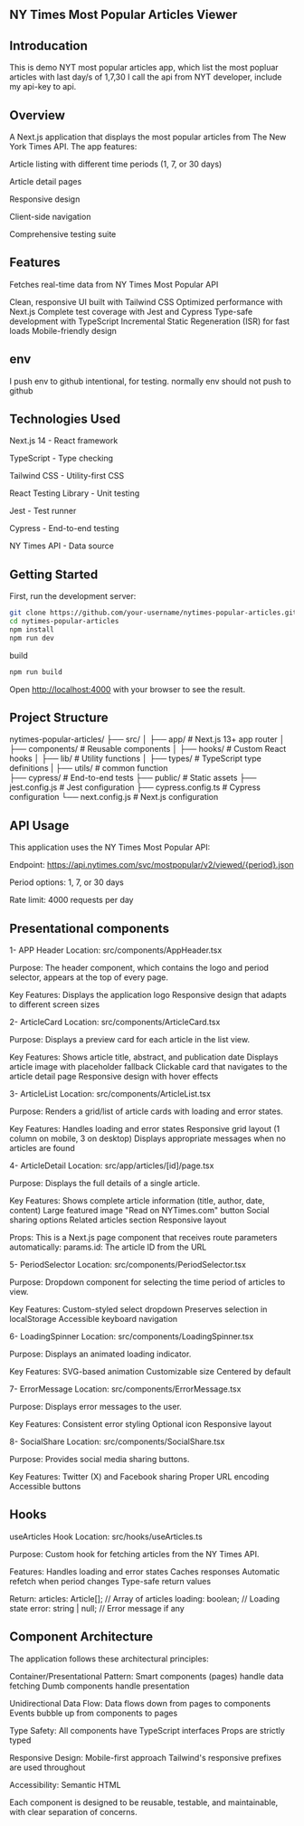 ## NY Times Most Popular Articles Viewer

## Introducation

This is demo NYT most popular articles app, which list the most popluar articles with last day/s of 1,7,30
I call the api from NYT developer, include my api-key to api.

## Overview

A Next.js application that displays the most popular articles from The New York Times API. The app features:

Article listing with different time periods (1, 7, or 30 days)

Article detail pages

Responsive design

Client-side navigation

Comprehensive testing suite

## Features

Fetches real-time data from NY Times Most Popular API

Clean, responsive UI built with Tailwind CSS
Optimized performance with Next.js
Complete test coverage with Jest and Cypress
Type-safe development with TypeScript
Incremental Static Regeneration (ISR) for fast loads
Mobile-friendly design

## env

I push env to github intentional, for testing. normally env should not push to github

## Technologies Used

Next.js 14 - React framework

TypeScript - Type checking

Tailwind CSS - Utility-first CSS

React Testing Library - Unit testing

Jest - Test runner

Cypress - End-to-end testing

NY Times API - Data source

## Getting Started

First, run the development server:

```bash
git clone https://github.com/your-username/nytimes-popular-articles.git
cd nytimes-popular-articles
npm install
npm run dev

```

build

```bash
npm run build

```

Open [http://localhost:4000](http://localhost:4000) with your browser to see the result.

## Project Structure

nytimes-popular-articles/
├── src/
│ ├── app/ # Next.js 13+ app router
│ ├── components/ # Reusable components
│ ├── hooks/ # Custom React hooks
│ ├── lib/ # Utility functions
│ ├── types/ # TypeScript type definitions
| ├── utils/ # common function  
├── cypress/ # End-to-end tests
├── public/ # Static assets
├── jest.config.js # Jest configuration
├── cypress.config.ts # Cypress configuration
└── next.config.js # Next.js configuration

## API Usage

This application uses the NY Times Most Popular API:

Endpoint: https://api.nytimes.com/svc/mostpopular/v2/viewed/{period}.json

Period options: 1, 7, or 30 days

Rate limit: 4000 requests per day

## Presentational components

1- APP Header
Location: src/components/AppHeader.tsx

Purpose:
The header component, which contains the logo and period selector, appears at the top of every page.

Key Features:
Displays the application logo
Responsive design that adapts to different screen sizes

2- ArticleCard
Location: src/components/ArticleCard.tsx

Purpose:
Displays a preview card for each article in the list view.

Key Features:
Shows article title, abstract, and publication date
Displays article image with placeholder fallback
Clickable card that navigates to the article detail page
Responsive design with hover effects

3- ArticleList
Location: src/components/ArticleList.tsx

Purpose:
Renders a grid/list of article cards with loading and error states.

Key Features:
Handles loading and error states
Responsive grid layout (1 column on mobile, 3 on desktop)
Displays appropriate messages when no articles are found

4- ArticleDetail
Location: src/app/articles/[id]/page.tsx

Purpose:
Displays the full details of a single article.

Key Features:
Shows complete article information (title, author, date, content)
Large featured image
"Read on NYTimes.com" button
Social sharing options
Related articles section
Responsive layout

Props:
This is a Next.js page component that receives route parameters automatically:
params.id: The article ID from the URL

5- PeriodSelector
Location: src/components/PeriodSelector.tsx

Purpose:
Dropdown component for selecting the time period of articles to view.

Key Features:
Custom-styled select dropdown
Preserves selection in localStorage
Accessible keyboard navigation

6- LoadingSpinner
Location: src/components/LoadingSpinner.tsx

Purpose:
Displays an animated loading indicator.

Key Features:
SVG-based animation
Customizable size
Centered by default

7- ErrorMessage
Location: src/components/ErrorMessage.tsx

Purpose:
Displays error messages to the user.

Key Features:
Consistent error styling
Optional icon
Responsive layout

8- SocialShare
Location: src/components/SocialShare.tsx

Purpose:
Provides social media sharing buttons.

Key Features:
Twitter (X) and Facebook sharing
Proper URL encoding
Accessible buttons

## Hooks

useArticles Hook
Location: src/hooks/useArticles.ts

Purpose:
Custom hook for fetching articles from the NY Times API.

Features:
Handles loading and error states
Caches responses
Automatic refetch when period changes
Type-safe return values

Return:
articles: Article[]; // Array of articles
loading: boolean; // Loading state
error: string | null; // Error message if any

## Component Architecture

The application follows these architectural principles:

Container/Presentational Pattern:
Smart components (pages) handle data fetching
Dumb components handle presentation

Unidirectional Data Flow:
Data flows down from pages to components
Events bubble up from components to pages

Type Safety:
All components have TypeScript interfaces
Props are strictly typed

Responsive Design:
Mobile-first approach
Tailwind's responsive prefixes are used throughout

Accessibility:
Semantic HTML

Each component is designed to be reusable, testable, and maintainable, with clear separation of concerns.


